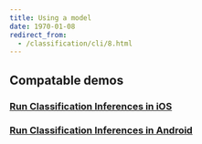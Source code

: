 ```yaml
---
title: Using a model
date: 1970-01-08
redirect_from:
  - /classification/cli/8.html
---
```

## Compatable demos
### [Run Classification Inferences in iOS](https://github.com/cloud-annotations/classification-ios/)
### [Run Classification Inferences in Android](https://github.com/cloud-annotations/classification-android/)
